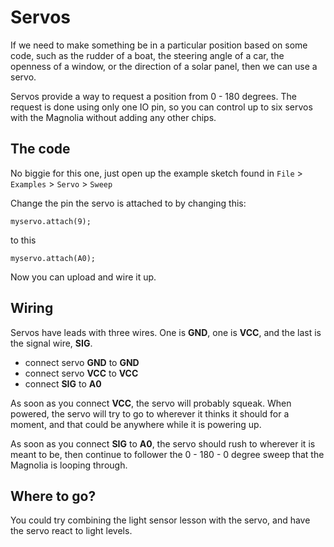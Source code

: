 # Servos

If we need to make something be in a particular position based on some code, such as the rudder of a boat, the steering angle of a car, the openness of a window, or the direction of a solar panel, then we can use a servo.

Servos provide a way to request a position from 0 - 180 degrees. The request is done using only one IO pin, so you can control up to six servos with the Magnolia without adding any other chips.

## The code

No biggie for this one, just open up the example sketch found in `File` > `Examples` > `Servo` > `Sweep`

Change the pin the servo is attached to by changing this:

    myservo.attach(9);

to this

    myservo.attach(A0);

Now you can upload and wire it up.

## Wiring

Servos have leads with three wires. One is **GND**, one is **VCC**, and the last is the signal wire, **SIG**.

* connect servo **GND** to **GND**
* connect servo **VCC** to **VCC**
* connect **SIG** to **A0**

As soon as you connect **VCC**, the servo will probably squeak. When powered, the servo will try to go to wherever it thinks it should for a moment, and that could be anywhere while it is powering up.

As soon as you connect **SIG** to **A0**, the servo should rush to wherever it is meant to be, then continue to follower the 0 - 180 - 0 degree sweep that the Magnolia is looping through.

## Where to go?

You could try combining the light sensor lesson with the servo, and have the servo react to light levels.
